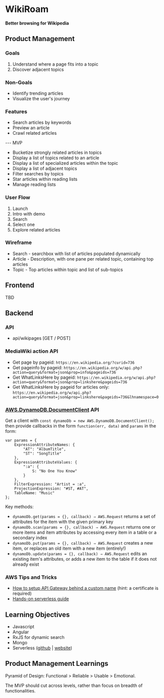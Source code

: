 # WikiRoam

**Better browsing for Wikipedia**

## Product Management

### Goals

1. Understand where a page fits into a topic
2. Discover adjacent topics

### Non-Goals

* Identify trending articles
* Visualize the user's journey

### Features

* Search articles by keywords
* Preview an article
* Crawl related articles

--- MVP
* Bucketize strongly related articles in topics
* Display a list of topics related to an article
* Display a list of specialized articles within the topic
* Display a list of adjacent topics
* Filter searches by topics
* Star articles within reading lists
* Manage reading lists

### User Flow

1. Launch
2. Intro with demo
3. Search
4. Select one
5. Explore related articles

### Wireframe

* Search - searchbox with list of articles populated dynamically
* Article - Description, with one pane per related topic, containing top articles
* Topic - Top articles within topic and list of sub-topics

## Frontend

TBD

## Backend

### API

* api/wikipages [GET / POST]

### MediaWiki action API

* Get page by pageid: `https://en.wikipedia.org/?curid=736`
* Get pageinfo by pageid: `https://en.wikipedia.org/w/api.php?action=query&format=json&prop=info&pageids=736`
* Get WhatLinksHere by pageid: `https://en.wikipedia.org/w/api.php?action=query&format=json&prop=linkshere&pageids=736`
* Get WhatLinksHere by pageid for articles only: `https://en.wikipedia.org/w/api.php?action=query&format=json&prop=linkshere&pageids=736&lhnamespace=0`

### [AWS.DynamoDB.DocumentClient](http://docs.aws.amazon.com/AWSJavaScriptSDK/latest/AWS/DynamoDB/DocumentClient.html) API

Get a client with `const dynamoDb = new AWS.DynamoDB.DocumentClient();` then provide callbacks in the form `function(err, data)` and `params` in the form:
```
var params = {
    ExpressionAttributeNames: {
        "AT": "AlbumTitle",
        "ST": "SongTitle"
    },
    ExpressionAttributeValues: {
        ":a": {
            S: "No One You Know"
        }
    },
    FilterExpression: "Artist = :a",
    ProjectionExpression: "#ST, #AT",
    TableName: "Music"
};
```

Key methods:
* `dynamoDb.get(params = {}, callback) ⇒ AWS.Request` returns a set of attributes for the item with the given primary key
* `dynamoDb.scan(params = {}, callback) ⇒ AWS.Request` returns one or more items and item attributes by accessing every item in a table or a secondary index
* `dynamoDb.put(params = {}, callback) ⇒ AWS.Request` creates a new item, or replaces an old item with a new item (entirely!)
* `dynamoDb.update(params = {}, callback) ⇒ AWS.Request` edits an existing item's attributes, or adds a new item to the table if it does not already exist

### AWS Tips and Tricks

* [How to setup API Gateway behind a custom name](http://www.davekonopka.com/2016/serverless-aws-lambda-api-gateway.html) (hint: a certificate is required)
* [Hands-on serverless guide](https://github.com/shekhargulati/hands-on-serverless-guide)

## Learning Objectives

* Javascript
* Angular
* RxJS for dynamic search
* Mongo
* Serverless ([github](https://github.com/serverless/serverless) | [website](https://serverless.com/))

## Product Management Learnings

Pyramid of Design: Functional > Reliable > Usable > Emotional.

The MVP should cut across levels, rather than focus on breadth of functionalities.